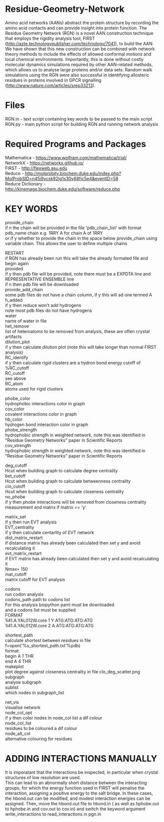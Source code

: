 # Residue-Geometry-Network
Amino acid networks (AANs) abstract the protein structure by recording the amino acid contacts and can provide insight into protein function. The Residue Geometry Network (RGN) is a novel AAN construction technique that employs the rigidity analysis tool, FIRST (http://azte.technologypublisher.com/technology/7041), to build the AAN. We have shown that this new construction can be combined with network theory methods  to include the effects of allowed conformal motions and local chemical environments. Importantly, this is done without costly molecular dynamics simulations required by other AAN-related methods, which allows us to analyse large proteins and/or data sets. Random walk simulations using the RGN were also successful in identifying allosteric residues in proteins involved in GPCR signalling (http://www.nature.com/articles/srep33213). 

# Files
RGN.in - text script containing key words to be passed to the main script  
RGN.py - main python script for building RGN and running network analysis

# Required Programs and Packages

Mathematica - https://www.wolfram.com/mathematica/trial/  
NetworkX - https://networkx.github.io/  
FIRST -  http://flexweb.asu.edu   
Reduce - http://molprobity.biochem.duke.edu/index.php?MolProbSID=n45i9vcsk92jg1s30v68fjc5e4&eventID=58  
Reduce Dictionary - http://kinemage.biochem.duke.edu/software/reduce.php  

# KEY WORDS #

provide_chain   
  if n  the chain will be provided in the file 'pdb_chain_list' with format pdb_name chain e.g. 1RRY A for chain A of 1RRY  
  or if y whether to provide the chain in the space below provide_chain using variable chain. This allows the user to define multiple chains  
  
RESTART  
  if RGN has already been run this will take the already formated file and begin again  
provided  
  if y then pdb file will be provided, note there must be a EXPDTA line and REPRESENTATIVE ENSEMBLE line  
  if n then pdb file will be downloaded  
provide_add_chain  
  some pdb files do not have a chain column, if y this will ad one termed A  
h_added   
  if y then reduce won't add hydrogens  
  note most pdb files do not have hydrogens  
water  
  name of water in file  
het_remove  
  list of heteroatoms to be removed from analysis, these are often crystal artifacts  
dilution_plot   
  if y then calculate dilution plot (note this will take longer than normal FIRST analysis)  
RC_identify   
  if y then calculate rigid clusters are a hydron bond energy cutoff of %RC_cutoff  
RC_cutoff   
  see above  
RC_atom  
  atoms used for rigid clusters  

phobe_color   
  hydrophobic interactions color in graph  
cov_color  
   covalent interactions color in graph   
hb_color   
  hydrogen bond interaction color in graph  
phobe_strength   
  hydrophobic strength in weighted network, note this was identified in "Residue Geometry Networks" paper in Scientific Reports  
cov_strength  
  hydrophobic strength in weighted network, note this was identified in "Residue Geometry Networks" paper in Scientific Reports  

deg_cutoff  
  Hcut when building graph to  calculate degree centrality  
bet_cutoff    
  Hcut when building graph to  calculate betweenness centrality    
clo_cutoff  
  Hcut when building graph to  calculate closeness centrality    
no_phobe   
  if y then phobe interactions will be removed from  closeness centrality measurement and matrix if matrix == 'y'   

matrix_set   
  if y then run EVT analysis  
EVT_centrality   
  if y then calculate centarlity of EVT network    
dist_matrix_restart   
  if distance matrix has already been calculated then set y and avoid recalculating it    
evt_matrix_restart   
  if EVT matrix has already been calculated then set y and avoid recalculating it  
Nmax= 150  
mat_cutoff    
  matrix cutoff for EVT analysis  

codons  
  run codon analysis  
codons_path 
  path to codons list  
  For this analysis biopython paml must be downloaded  
  and a codons list must be supplied  
  FORMAT  
       1i41.A.YAL012W.core     1       Y       ATG:ATG:ATG:ATG  
       1i41.A.YAL012W.core     2       A       ATG:ATG:ATG:ATG  


shortest_path  
  calculate shortest between residues in file f=open('%s_shortest_path.txt'%pdb)  
  format:  
  begin A 1 THR  
  end A 4 THR  
makeplot   
  plot degree against closeness centrality in file clo_deg_scatter.png  
subgraph   
  analyse subgraph  
sublist   
  which nodes in subgraph_list  

net_vis   
  visualise network  
node_col_opt   
  if y then color nodes in node_col list a dif colour  
node_col_list   
  residues to be coloured a dif colour   
node_alt_col   
  alternative colouring for residues  


# ADDING INTERACTIONS MANUALLY 
It is imporatant that the interactions be inspected, in particular when crystal  structures of low resolution are used.  
This can lead to an abnormally short distance between the interacting groups, for which the energy function used in FIRST will penalise the interaction, assigning a positive energy to the salt bridge. In these cases, the hbond.out can be modified, and modest interaction energies can be assigned. Then, move the hbond.out file to hbond.in ( as well as hphobe.out to hphobe.in and cov.out to cov.in) and switch the keyword argument write_interactions to read_interactions in pgn.in 
